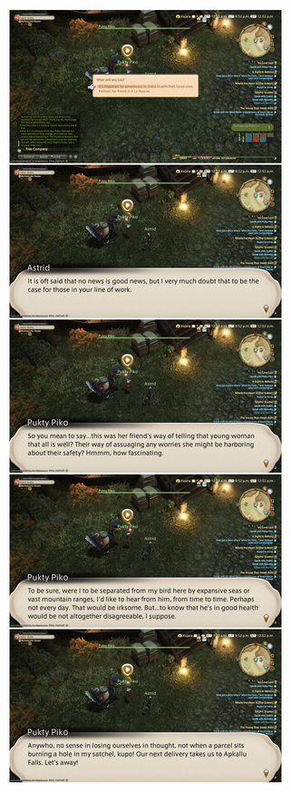 [![ffxiv_20220210_215242_563.png](./image_e_01_1_thumb/ffxiv_20220210_215242_563.png.thumb.jpg)](./image_e_01\1/ffxiv_20220210_215242_563.png) 
[![ffxiv_20220210_215250_080.png](./image_e_01_1_thumb/ffxiv_20220210_215250_080.png.thumb.jpg)](./image_e_01\1/ffxiv_20220210_215250_080.png) 
[![ffxiv_20220210_215252_829.png](./image_e_01_1_thumb/ffxiv_20220210_215252_829.png.thumb.jpg)](./image_e_01\1/ffxiv_20220210_215252_829.png) 
[![ffxiv_20220210_215254_413.png](./image_e_01_1_thumb/ffxiv_20220210_215254_413.png.thumb.jpg)](./image_e_01\1/ffxiv_20220210_215254_413.png) 
[![ffxiv_20220210_215258_496.png](./image_e_01_1_thumb/ffxiv_20220210_215258_496.png.thumb.jpg)](./image_e_01\1/ffxiv_20220210_215258_496.png) 
